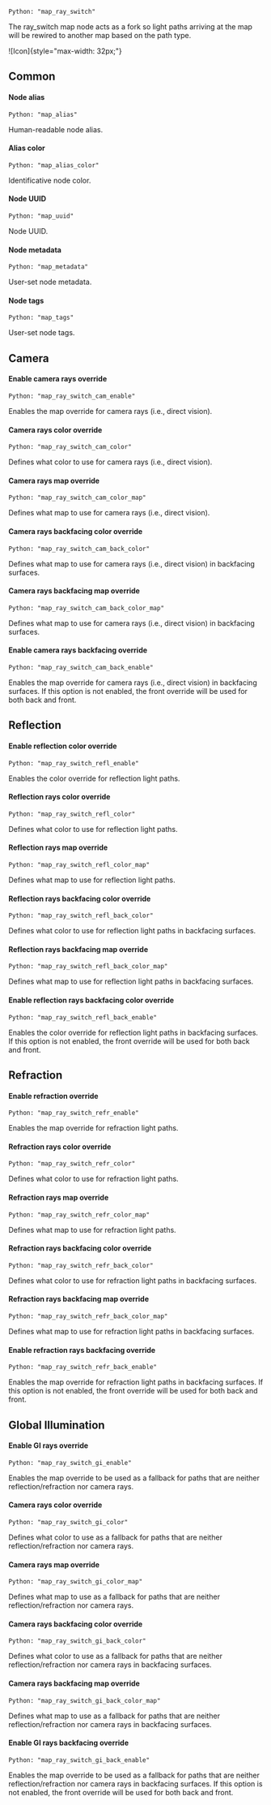 `Python: "map_ray_switch"`

The ray_switch map node acts as a fork so light paths arriving at the map will be rewired to another map based on the path type.

![Icon]{style="max-width: 32px;"}

## Common

#### Node alias
`Python: "map_alias"`

Human-readable node alias.

#### Alias color
`Python: "map_alias_color"`

Identificative node color.

#### Node UUID
`Python: "map_uuid"`

Node UUID.

#### Node metadata
`Python: "map_metadata"`

User-set node metadata.

#### Node tags
`Python: "map_tags"`

User-set node tags.

## Camera

#### Enable camera rays override
`Python: "map_ray_switch_cam_enable"`

Enables the map override for camera rays (i.e., direct vision).

#### Camera rays color override
`Python: "map_ray_switch_cam_color"`

Defines what color to use for camera rays (i.e., direct vision).

#### Camera rays map override
`Python: "map_ray_switch_cam_color_map"`

Defines what map to use for camera rays (i.e., direct vision).

#### Camera rays backfacing color override
`Python: "map_ray_switch_cam_back_color"`

Defines what map to use for camera rays (i.e., direct vision) in backfacing surfaces.

#### Camera rays backfacing map override
`Python: "map_ray_switch_cam_back_color_map"`

Defines what map to use for camera rays (i.e., direct vision) in backfacing surfaces.

#### Enable camera rays backfacing override
`Python: "map_ray_switch_cam_back_enable"`

Enables the map override for camera rays (i.e., direct vision) in backfacing surfaces. If this option is not enabled, the front override will be used for both back and front.

## Reflection

#### Enable reflection color override
`Python: "map_ray_switch_refl_enable"`

Enables the color override for reflection light paths.

#### Reflection rays color override
`Python: "map_ray_switch_refl_color"`

Defines what color to use for reflection light paths.

#### Reflection rays map override
`Python: "map_ray_switch_refl_color_map"`

Defines what map to use for reflection light paths.

#### Reflection rays backfacing color override
`Python: "map_ray_switch_refl_back_color"`

Defines what color to use for reflection light paths in backfacing surfaces.

#### Reflection rays backfacing map override
`Python: "map_ray_switch_refl_back_color_map"`

Defines what map to use for reflection light paths in backfacing surfaces.

#### Enable reflection rays backfacing color override
`Python: "map_ray_switch_refl_back_enable"`

Enables the color override for reflection light paths in backfacing surfaces. If this option is not enabled, the front override will be used for both back and front.

## Refraction

#### Enable refraction override
`Python: "map_ray_switch_refr_enable"`

Enables the map override for refraction light paths.

#### Refraction rays color override
`Python: "map_ray_switch_refr_color"`

Defines what color to use for refraction light paths.

#### Refraction rays map override
`Python: "map_ray_switch_refr_color_map"`

Defines what map to use for refraction light paths.

#### Refraction rays backfacing color override
`Python: "map_ray_switch_refr_back_color"`

Defines what color to use for refraction light paths in backfacing surfaces.

#### Refraction rays backfacing map override
`Python: "map_ray_switch_refr_back_color_map"`

Defines what map to use for refraction light paths in backfacing surfaces.

#### Enable refraction rays backfacing override
`Python: "map_ray_switch_refr_back_enable"`

Enables the map override for refraction light paths in backfacing surfaces. If this option is not enabled, the front override will be used for both back and front.

## Global Illumination

#### Enable GI rays override
`Python: "map_ray_switch_gi_enable"`

Enables the map override to be used as a fallback for paths that are neither reflection/refraction nor camera rays.

#### Camera rays color override
`Python: "map_ray_switch_gi_color"`

Defines what color to use as a fallback for paths that are neither reflection/refraction nor camera rays.

#### Camera rays map override
`Python: "map_ray_switch_gi_color_map"`

Defines what map to use as a fallback for paths that are neither reflection/refraction nor camera rays.

#### Camera rays backfacing color override
`Python: "map_ray_switch_gi_back_color"`

Defines what color to use as a fallback for paths that are neither reflection/refraction nor camera rays in backfacing surfaces.

#### Camera rays backfacing map override
`Python: "map_ray_switch_gi_back_color_map"`

Defines what map to use as a fallback for paths that are neither reflection/refraction nor camera rays in backfacing surfaces.

#### Enable GI rays backfacing override
`Python: "map_ray_switch_gi_back_enable"`

Enables the map override to be used as a fallback for paths that are neither reflection/refraction nor camera rays in backfacing surfaces. If this option is not enabled, the front override will be used for both back and front.

